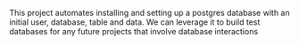 This project automates installing and setting up a postgres database with an initial user, database, table and data. We can leverage it to build test databases
for any future projects that involve database interactions
